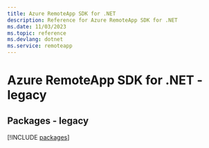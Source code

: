 ```yaml
---
title: Azure RemoteApp SDK for .NET
description: Reference for Azure RemoteApp SDK for .NET
ms.date: 11/03/2023
ms.topic: reference
ms.devlang: dotnet
ms.service: remoteapp
---
```

# Azure RemoteApp SDK for .NET - legacy
## Packages - legacy
[!INCLUDE [packages](remoteapp-index.md)]